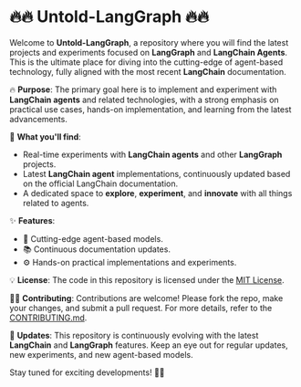# 🔥🔥 Untold-LangGraph 🔥🔥

Welcome to **Untold-LangGraph**, a repository where you will find the latest projects and experiments focused on **LangGraph** and **LangChain Agents**. This is the ultimate place for diving into the cutting-edge of agent-based technology, fully aligned with the most recent **LangChain** documentation.

🔥 **Purpose**: The primary goal here is to implement and experiment with **LangChain agents** and related technologies, with a strong emphasis on practical use cases, hands-on implementation, and learning from the latest advancements.

🚀 **What you'll find**:
- Real-time experiments with **LangChain agents** and other **LangGraph** projects.
- Latest **LangChain agent** implementations, continuously updated based on the official LangChain documentation.
- A dedicated space to **explore**, **experiment**, and **innovate** with all things related to agents.

✨ **Features**:
- 🚀 Cutting-edge agent-based models.
- 📚 Continuous documentation updates.
- ⚙️ Hands-on practical implementations and experiments.

💡 **License**: The code in this repository is licensed under the [MIT License](LICENSE).

👩‍💻 **Contributing**: Contributions are welcome! Please fork the repo, make your changes, and submit a pull request. For more details, refer to the [CONTRIBUTING.md](CONTRIBUTING.md).

🔧 **Updates**: This repository is continuously evolving with the latest **LangChain** and **LangGraph** features. Keep an eye out for regular updates, new experiments, and new agent-based models.

Stay tuned for exciting developments! 🚀🔥

